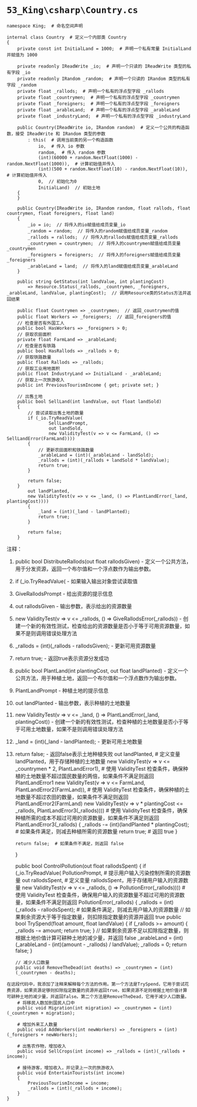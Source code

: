 # `53_King\csharp\Country.cs`

```
namespace King;  # 命名空间声明

internal class Country  # 定义一个内部类 Country
{
    private const int InitialLand = 1000;  # 声明一个私有常量 InitialLand 并赋值为 1000

    private readonly IReadWrite _io;  # 声明一个只读的 IReadWrite 类型的私有字段 _io
    private readonly IRandom _random;  # 声明一个只读的 IRandom 类型的私有字段 _random
    private float _rallods;  # 声明一个私有的浮点型字段 _rallods
    private float _countrymen;  # 声明一个私有的浮点型字段 _countrymen
    private float _foreigners;  # 声明一个私有的浮点型字段 _foreigners
    private float _arableLand;  # 声明一个私有的浮点型字段 _arableLand
    private float _industryLand;  # 声明一个私有的浮点型字段 _industryLand

    public Country(IReadWrite io, IRandom random)  # 定义一个公共的构造函数，接受 IReadWrite 和 IRandom 类型的参数
        : this(  # 调用当前类的另一个构造函数
            io,  # 传入 io 参数
            random,  # 传入 random 参数
            (int)(60000 + random.NextFloat(1000) - random.NextFloat(1000)),  # 计算初始值并传入
            (int)(500 + random.NextFloat(10) - random.NextFloat(10)),  # 计算初始值并传入
            0,  // 初始化为0
            InitialLand)  // 初始土地
    {
    }

    public Country(IReadWrite io, IRandom random, float rallods, float countrymen, float foreigners, float land)
    {
        _io = io;  // 将传入的io赋值给成员变量_io
        _random = random;  // 将传入的random赋值给成员变量_random
        _rallods = rallods;  // 将传入的rallods赋值给成员变量_rallods
        _countrymen = countrymen;  // 将传入的countrymen赋值给成员变量_countrymen
        _foreigners = foreigners;  // 将传入的foreigners赋值给成员变量_foreigners
        _arableLand = land;  // 将传入的land赋值给成员变量_arableLand
    }

    public string GetStatus(int landValue, int plantingCost) 
        => Resource.Status(_rallods, _countrymen, _foreigners, _arableLand, landValue, plantingCost);  // 调用Resource类的Status方法并返回结果
    
    public float Countrymen => _countrymen;  // 返回_countrymen的值
    public float Workers => _foreigners;  // 返回_foreigners的值
    // 检查是否有外国工人
    public bool HasWorkers => _foreigners > 0;
    // 获取农田面积
    private float FarmLand => _arableLand;
    // 检查是否有铁路
    public bool HasRallods => _rallods > 0;
    // 获取铁路数量
    public float Rallods => _rallods;
    // 获取工业用地面积
    public float IndustryLand => InitialLand - _arableLand;
    // 获取上一次旅游收入
    public int PreviousTourismIncome { get; private set; }

    // 出售土地
    public bool SellLand(int landValue, out float landSold)
    {
        // 尝试读取出售土地的数量
        if (_io.TryReadValue(
                SellLandPrompt, 
                out landSold, 
                new ValidityTest(v => v <= FarmLand, () => SellLandError(FarmLand))))
        {
            // 更新农田面积和铁路数量
            _arableLand = (int)(_arableLand - landSold);
            _rallods = (int)(_rallods + landSold * landValue);
            return true;
        }

        return false;
    }
        out landPlanted, 
        new ValidityTest(v => v <= _land, () => PlantLandError(_land, plantingCost))))
        {
            _land = (int)(_land - landPlanted);
            return true;
        }

        return false;
    }
```

注释：

1. public bool DistributeRallods(out float rallodsGiven) - 定义一个公共方法，用于分发资源，返回一个布尔值和一个浮点数作为输出参数。
2. if (_io.TryReadValue( - 如果输入输出对象尝试读取值
3. GiveRallodsPrompt - 给出资源的提示信息
4. out rallodsGiven - 输出参数，表示给出的资源数量
5. new ValidityTest(v => v <= _rallods, () => GiveRallodsError(_rallods)) - 创建一个新的有效性测试，检查给出的资源数量是否小于等于可用资源数量，如果不是则调用错误处理方法
6. _rallods = (int)(_rallods - rallodsGiven); - 更新可用资源数量
7. return true; - 返回true表示资源分发成功
8. public bool PlantLand(int plantingCost, out float landPlanted) - 定义一个公共方法，用于种植土地，返回一个布尔值和一个浮点数作为输出参数。
9. PlantLandPrompt - 种植土地的提示信息
10. out landPlanted - 输出参数，表示种植的土地数量
11. new ValidityTest(v => v <= _land, () => PlantLandError(_land, plantingCost)) - 创建一个新的有效性测试，检查种植的土地数量是否小于等于可用土地数量，如果不是则调用错误处理方法
12. _land = (int)(_land - landPlanted); - 更新可用土地数量
13. return false; - 返回false表示土地种植失败
                out landPlanted,  # 定义变量 landPlanted，用于存储种植的土地数量
                new ValidityTest(v => v <= _countrymen * 2, PlantLandError1),  # 使用 ValidityTest 检查条件，确保种植的土地数量不超过国民数量的两倍，如果条件不满足则返回 PlantLandError1
                new ValidityTest(v => v <= FarmLand, PlantLandError2(FarmLand)),  # 使用 ValidityTest 检查条件，确保种植的土地数量不超过农田的数量，如果条件不满足则返回 PlantLandError2(FarmLand)
                new ValidityTest(v => v * plantingCost <= _rallods, PlantLandError3(_rallods))))  # 使用 ValidityTest 检查条件，确保种植所需的成本不超过可用的资源数量，如果条件不满足则返回 PlantLandError3(_rallods)
        {
            _rallods -= (int)(landPlanted * plantingCost);  # 如果条件满足，则减去种植所需的资源数量
            return true;  # 返回 true
        }

        return false;  # 如果条件不满足，则返回 false
    }

    public bool ControlPollution(out float rallodsSpent)
    {
        if (_io.TryReadValue(
                PollutionPrompt,  # 提示用户输入污染控制所需的资源数量
                out rallodsSpent,  # 定义变量 rallodsSpent，用于存储用户输入的资源数量
                new ValidityTest(v => v <= _rallods, () => PollutionError(_rallods))))  # 使用 ValidityTest 检查条件，确保用户输入的资源数量不超过可用的资源数量，如果条件不满足则返回 PollutionError(_rallods)
        {
            _rallods = (int)(_rallods - rallodsSpent);  # 如果条件满足，则减去用户输入的资源数量
        // 如果剩余资源大于等于指定数量，则扣除指定数量的资源并返回 true
        public bool TrySpend(float amount, float landValue)
        {
            if (_rallods >= amount)
            {
                _rallods -= amount;
                return true;
            }
            // 如果剩余资源不足以扣除指定数量，则根据土地价值计算可耕种土地的减少量，并返回 false
            _arableLand = (int)(_arableLand - (int)(amount - _rallods) / landValue);
            _rallods = 0;
            return false;
        }

        // 减少人口数量
        public void RemoveTheDead(int deaths) => _countrymen = (int)(_countrymen - deaths);
```
在这段代码中，我添加了注释来解释每个方法的作用。第一个方法是TrySpend，它用于尝试花费资源，如果资源足够则扣除指定数量的资源并返回true，如果资源不足则根据土地价值计算可耕种土地的减少量，并返回false。第二个方法是RemoveTheDead，它用于减少人口数量。
    # 将移民人数加到国民人口中
    public void Migration(int migration) => _countrymen = (int)(_countrymen + migration);

    # 增加外来工人数量
    public void AddWorkers(int newWorkers) => _foreigners = (int)(_foreigners + newWorkers);

    # 出售农作物，增加收入
    public void SellCrops(int income) => _rallods = (int)(_rallods + income);

    # 接待游客，增加收入，并记录上一次的旅游收入
    public void EntertainTourists(int income)
    {
        PreviousTourismIncome = income;
        _rallods = (int)(_rallods + income);
    }
}
```